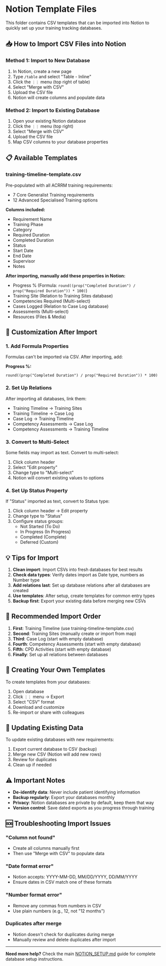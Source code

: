 # Notion Template Files

This folder contains CSV templates that can be imported into Notion to quickly set up your training tracking databases.

## 📥 How to Import CSV Files into Notion

### Method 1: Import to New Database
1. In Notion, create a new page
2. Type `/table` and select "Table - Inline"
3. Click the `⋮⋮` menu (top right of table)
4. Select "Merge with CSV"
5. Upload the CSV file
6. Notion will create columns and populate data

### Method 2: Import to Existing Database
1. Open your existing Notion database
2. Click the `⋮⋮` menu (top right)
3. Select "Merge with CSV"
4. Upload the CSV file
5. Map CSV columns to your database properties

## 📋 Available Templates

### training-timeline-template.csv
Pre-populated with all ACRRM training requirements:
- 7 Core Generalist Training requirements
- 12 Advanced Specialised Training options

**Columns included:**
- Requirement Name
- Training Phase
- Category
- Required Duration
- Completed Duration
- Status
- Start Date
- End Date
- Supervisor
- Notes

**After importing, manually add these properties in Notion:**
- Progress % (Formula: `round((prop("Completed Duration") / prop("Required Duration")) * 100)`)
- Training Site (Relation to Training Sites database)
- Competencies Required (Multi-select)
- Cases Logged (Relation to Case Log database)
- Assessments (Multi-select)
- Resources (Files & Media)

## 🔧 Customization After Import

### 1. Add Formula Properties
Formulas can't be imported via CSV. After importing, add:

**Progress %:**
```
round((prop("Completed Duration") / prop("Required Duration")) * 100)
```

### 2. Set Up Relations
After importing all databases, link them:
- Training Timeline → Training Sites
- Training Timeline → Case Log
- Case Log → Training Timeline
- Competency Assessments → Case Log
- Competency Assessments → Training Timeline

### 3. Convert to Multi-Select
Some fields may import as text. Convert to multi-select:
1. Click column header
2. Select "Edit property"
3. Change type to "Multi-select"
4. Notion will convert existing values to options

### 4. Set Up Status Property
If "Status" imported as text, convert to Status type:
1. Click column header → Edit property
2. Change type to "Status"
3. Configure status groups:
   - Not Started (To Do)
   - In Progress (In Progress)
   - Completed (Complete)
   - Deferred (Custom)

## 💡 Tips for Import

1. **Clean import**: Import CSVs into fresh databases for best results
2. **Check data types**: Verify dates import as Date type, numbers as Number type
3. **Add relations last**: Set up database relations after all databases are created
4. **Use templates**: After setup, create templates for common entry types
5. **Backup first**: Export your existing data before merging new CSVs

## 🎯 Recommended Import Order

1. **First**: Training Timeline (use training-timeline-template.csv)
2. **Second**: Training Sites (manually create or import from map)
3. **Third**: Case Log (start with empty database)
4. **Fourth**: Competency Assessments (start with empty database)
5. **Fifth**: CPD Activities (start with empty database)
6. **Finally**: Set up all relations between databases

## 📝 Creating Your Own Templates

To create templates from your databases:
1. Open database
2. Click `⋮⋮` menu → Export
3. Select "CSV" format
4. Download and customize
5. Re-import or share with colleagues

## 🔄 Updating Existing Data

To update existing databases with new requirements:
1. Export current database to CSV (backup)
2. Merge new CSV (Notion will add new rows)
3. Review for duplicates
4. Clean up if needed

## ⚠️ Important Notes

- **De-identify data**: Never include patient identifying information
- **Backup regularly**: Export your databases monthly
- **Privacy**: Notion databases are private by default, keep them that way
- **Version control**: Save dated exports as you progress through training

## 🆘 Troubleshooting Import Issues

### "Column not found"
- Create all columns manually first
- Then use "Merge with CSV" to populate data

### "Date format error"
- Notion accepts: YYYY-MM-DD, MM/DD/YYYY, DD/MM/YYYY
- Ensure dates in CSV match one of these formats

### "Number format error"
- Remove any commas from numbers in CSV
- Use plain numbers (e.g., 12, not "12 months")

### Duplicates after merge
- Notion doesn't check for duplicates during merge
- Manually review and delete duplicates after import

---

**Need more help?** Check the main [NOTION_SETUP.md](../NOTION_SETUP.md) guide for complete database setup instructions.
